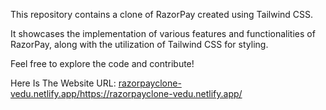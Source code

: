 This repository contains a clone of RazorPay created using Tailwind CSS. 

It showcases the implementation of various features and functionalities of RazorPay, along with the utilization of Tailwind CSS for styling. 

Feel free to explore the code and contribute!

Here Is The Website URL: [razorpayclone-vedu.netlify.app/](https://razorpayclone-vedu.netlify.app/)https://razorpayclone-vedu.netlify.app/
